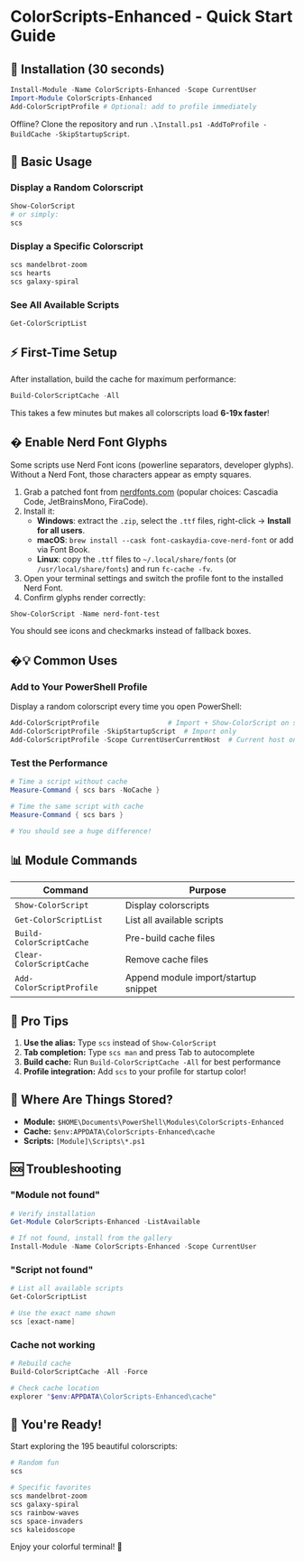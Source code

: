 # ColorScripts-Enhanced - Quick Start Guide

## 🚀 Installation (30 seconds)

```powershell
Install-Module -Name ColorScripts-Enhanced -Scope CurrentUser
Import-Module ColorScripts-Enhanced
Add-ColorScriptProfile # Optional: add to profile immediately
```

Offline? Clone the repository and run `.\Install.ps1 -AddToProfile -BuildCache -SkipStartupScript`.

## 🎨 Basic Usage

### Display a Random Colorscript

```powershell
Show-ColorScript
# or simply:
scs
```

### Display a Specific Colorscript

```powershell
scs mandelbrot-zoom
scs hearts
scs galaxy-spiral
```

### See All Available Scripts

```powershell
Get-ColorScriptList
```

## ⚡ First-Time Setup

After installation, build the cache for maximum performance:

```powershell
Build-ColorScriptCache -All
```

This takes a few minutes but makes all colorscripts load **6-19x faster**!

## �️ Enable Nerd Font Glyphs

Some scripts use Nerd Font icons (powerline separators, developer glyphs). Without a Nerd Font, those characters appear as empty squares.

1. Grab a patched font from [nerdfonts.com](https://www.nerdfonts.com/) (popular choices: Cascadia Code, JetBrainsMono, FiraCode).
2. Install it:
   - **Windows**: extract the `.zip`, select the `.ttf` files, right-click → **Install for all users**.
   - **macOS**: `brew install --cask font-caskaydia-cove-nerd-font` or add via Font Book.
   - **Linux**: copy the `.ttf` files to `~/.local/share/fonts` (or `/usr/local/share/fonts`) and run `fc-cache -fv`.
3. Open your terminal settings and switch the profile font to the installed Nerd Font.
4. Confirm glyphs render correctly:

```powershell
Show-ColorScript -Name nerd-font-test
```

You should see icons and checkmarks instead of fallback boxes.

## �💡 Common Uses

### Add to Your PowerShell Profile

Display a random colorscript every time you open PowerShell:

```powershell
Add-ColorScriptProfile                 # Import + Show-ColorScript on startup
Add-ColorScriptProfile -SkipStartupScript  # Import only
Add-ColorScriptProfile -Scope CurrentUserCurrentHost  # Current host only
```

### Test the Performance

```powershell
# Time a script without cache
Measure-Command { scs bars -NoCache }

# Time the same script with cache
Measure-Command { scs bars }

# You should see a huge difference!
```

## 📊 Module Commands

| Command                  | Purpose                              |
| ------------------------ | ------------------------------------ |
| `Show-ColorScript`       | Display colorscripts                 |
| `Get-ColorScriptList`    | List all available scripts           |
| `Build-ColorScriptCache` | Pre-build cache files                |
| `Clear-ColorScriptCache` | Remove cache files                   |
| `Add-ColorScriptProfile` | Append module import/startup snippet |

## 🎯 Pro Tips

1. **Use the alias:** Type `scs` instead of `Show-ColorScript`
2. **Tab completion:** Type `scs man` and press Tab to autocomplete
3. **Build cache:** Run `Build-ColorScriptCache -All` for best performance
4. **Profile integration:** Add `scs` to your profile for startup color!

## 📁 Where Are Things Stored?

- **Module:** `$HOME\Documents\PowerShell\Modules\ColorScripts-Enhanced`
- **Cache:** `$env:APPDATA\ColorScripts-Enhanced\cache`
- **Scripts:** `[Module]\Scripts\*.ps1`

## 🆘 Troubleshooting

### "Module not found"

```powershell
# Verify installation
Get-Module ColorScripts-Enhanced -ListAvailable

# If not found, install from the gallery
Install-Module -Name ColorScripts-Enhanced -Scope CurrentUser
```

### "Script not found"

```powershell
# List all available scripts
Get-ColorScriptList

# Use the exact name shown
scs [exact-name]
```

### Cache not working

```powershell
# Rebuild cache
Build-ColorScriptCache -All -Force

# Check cache location
explorer "$env:APPDATA\ColorScripts-Enhanced\cache"
```

## 🎉 You're Ready!

Start exploring the 195 beautiful colorscripts:

```powershell
# Random fun
scs

# Specific favorites
scs mandelbrot-zoom
scs galaxy-spiral
scs rainbow-waves
scs space-invaders
scs kaleidoscope
```

Enjoy your colorful terminal! 🌈
